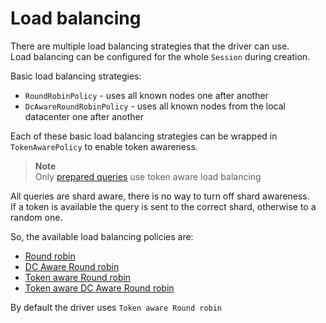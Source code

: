# Load balancing

There are multiple load balancing strategies that the driver can use.  
Load balancing can be configured for the whole `Session` during creation.

Basic load balancing strategies:
* `RoundRobinPolicy` - uses all known nodes one after another
* `DcAwareRoundRobinPolicy` - uses all known nodes from the local datacenter one after another

Each of these basic load balancing strategies can be wrapped in `TokenAwarePolicy` to enable token awareness.

> **Note**  
> Only [prepared queries](../queries/prepared.md) use token aware load balancing

All queries are shard aware, there is no way to turn off shard awareness.  
If a token is available the query is sent to the correct shard, otherwise to a random one.

So, the available load balancing policies are:
* [Round robin](robin.md)
* [DC Aware Round robin](dc-robin.md)
* [Token aware Round robin](token-robin.md)
* [Token aware DC Aware Round robin](token-dc-robin.md)

By default the driver uses `Token aware Round robin`
